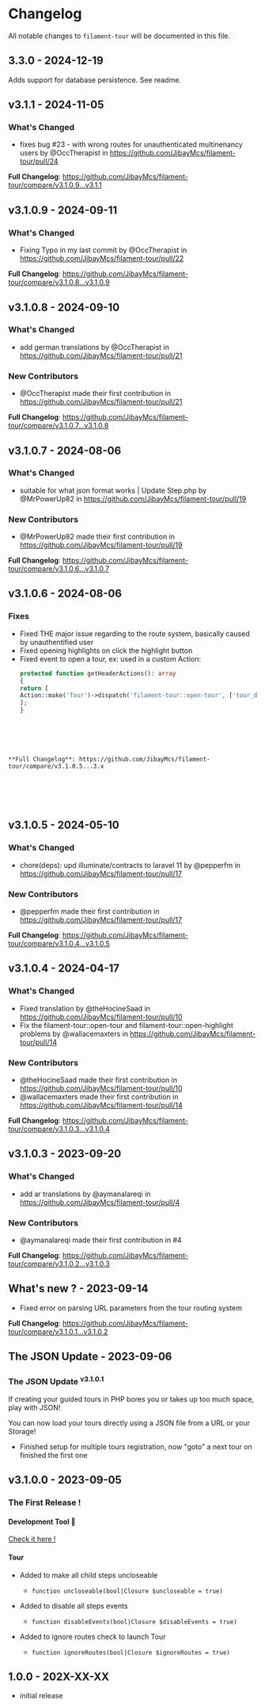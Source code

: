 # Changelog

All notable changes to `filament-tour` will be documented in this file.

## 3.3.0 - 2024-12-19

Adds support for database persistence. See readme.

## v3.1.1 - 2024-11-05

### What's Changed

* fixes bug #23 - with wrong routes for unauthenticated multinenancy users by @OccTherapist in https://github.com/JibayMcs/filament-tour/pull/24

**Full Changelog**: https://github.com/JibayMcs/filament-tour/compare/v3.1.0.9...v3.1.1

## v3.1.0.9 - 2024-09-11

### What's Changed

* Fixing Typo in my last commit by @OccTherapist in https://github.com/JibayMcs/filament-tour/pull/22

**Full Changelog**: https://github.com/JibayMcs/filament-tour/compare/v3.1.0.8...v3.1.0.9

## v3.1.0.8 - 2024-09-10

### What's Changed

* add german translations by @OccTherapist in https://github.com/JibayMcs/filament-tour/pull/21

### New Contributors

* @OccTherapist made their first contribution in https://github.com/JibayMcs/filament-tour/pull/21

**Full Changelog**: https://github.com/JibayMcs/filament-tour/compare/v3.1.0.7...v3.1.0.8

## v3.1.0.7 - 2024-08-06

### What's Changed

* suitable for what json format works | Update Step.php by @MrPowerUp82 in https://github.com/JibayMcs/filament-tour/pull/19

### New Contributors

* @MrPowerUp82 made their first contribution in https://github.com/JibayMcs/filament-tour/pull/19

**Full Changelog**: https://github.com/JibayMcs/filament-tour/compare/v3.1.0.6...v3.1.0.7

## v3.1.0.6 - 2024-08-06

### Fixes

- Fixed THE major issue regarding to the route system, basically caused by unauthentified user
- Fixed opening highlights on click the highlight button
- Fixed event to open a tour, ex: used in a custom Action:
    ```php
    protected function getHeaderActions(): array
  {
  return [
  Action::make('Tour')->dispatch('filament-tour::open-tour', ['tour_dashboard']),
  ];
  }
  
  
  
  
  
  
    ```

```

**Full Changelog**: https://github.com/JibayMcs/filament-tour/compare/v3.1.0.5...3.x






```
## v3.1.0.5 - 2024-05-10

### What's Changed

* chore(deps): upd illuminate/contracts to laravel 11 by @pepperfm in https://github.com/JibayMcs/filament-tour/pull/17

### New Contributors

* @pepperfm made their first contribution in https://github.com/JibayMcs/filament-tour/pull/17

**Full Changelog**: https://github.com/JibayMcs/filament-tour/compare/v3.1.0.4...v3.1.0.5

## v3.1.0.4 - 2024-04-17

### What's Changed

* Fixed translation by @theHocineSaad in https://github.com/JibayMcs/filament-tour/pull/10
* Fix the  filament-tour::open-tour  and  filament-tour::open-highlight problems  by @wallacemaxters in https://github.com/JibayMcs/filament-tour/pull/14

### New Contributors

* @theHocineSaad made their first contribution in https://github.com/JibayMcs/filament-tour/pull/10
* @wallacemaxters made their first contribution in https://github.com/JibayMcs/filament-tour/pull/14

**Full Changelog**: https://github.com/JibayMcs/filament-tour/compare/v3.1.0.3...v3.1.0.4

## v3.1.0.3 - 2023-09-20

### What's Changed

- add ar translations by @aymanalareqi in https://github.com/JibayMcs/filament-tour/pull/4

### New Contributors

- @aymanalareqi made their first contribution in #4

**Full Changelog**: https://github.com/JibayMcs/filament-tour/compare/v3.1.0.2...v3.1.0.3

## What's new ? - 2023-09-14

- Fixed error on parsing URL parameters from the tour routing system

**Full Changelog**: https://github.com/JibayMcs/filament-tour/compare/v3.1.0.1...v3.1.0.2

## The JSON Update - 2023-09-06

### The JSON Update <sup>ᴠ3.1.0.1</sup>

If creating your guided tours in PHP bores you or takes up too much space, play with JSON!

You can now load your tours directly using a JSON file from a URL or your Storage!

- Finished setup for multiple tours registration, now "goto" a next tour on finished the first one

## v3.1.0.0 - 2023-09-05

### The First Release !

#### Development Tool :eyes:

[Check it here !](https://github.com/JibayMcs/filament-tour/blob/3.x/README.md#development-tool)

#### Tour

- Added to make all child steps uncloseable
  
  - `function uncloseable(bool|Closure $uncloseable = true)`
  
- Added to disable all steps events
  
  - `function disableEvents(bool|Closure $disableEvents = true)`
  
- Added to ignore routes check to launch Tour
  
  - `function ignoreRoutes(bool|Closure $ignoreRoutes = true)`
  

## 1.0.0 - 202X-XX-XX

- initial release
